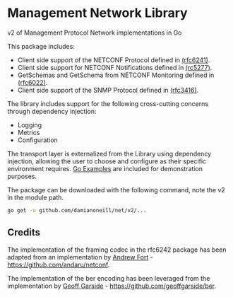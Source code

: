 # Management Network Library

v2 of Management Protocol Network implementations in Go

This package includes:

* Client side support of the NETCONF Protocol defined in [(rfc6241)](https://tools.ietf.org/html/rfc6241).
* Client side support for NETCONF Notifications defined in [(rc5277)](https://tools.ietf.org/html/rfc5277).
* GetSchemas and GetSchema from NETCONF Monitoring defined in [(rfc6022)](https://tools.ietf.org/html/rfc6022).
* Client side support of the SNMP Protocol defined in [(rfc3416)](https://tools.ietf.org/html/rfc3416).

The library includes support for the following cross-cutting concerns through dependency injection:

* Logging
* Metrics
* Configuration

The transport layer is externalized from the Library using dependency injection, allowing the user to choose and configure as their specific environment requires.  [Go Examples](https://github.com/damianoneill/net/blob/master/v2/netconf/client/example_test.go) are included for demonstration purposes.

The package can be downloaded with the following command, note the v2 in the module path.

```bash
go get -u github.com/damianoneill/net/v2/...
```
## Credits

The implementation of the framing codec in the rfc6242 package has been adapted from an implementation by [Andrew Fort](https://github.com/andaru) - https://github.com/andaru/netconf.

The implementation of the ber encoding has been leveraged from the implementation by [Geoff Garside](http://geoffgarside.co.uk/) - https://github.com/geoffgarside/ber.
